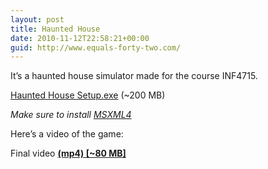 ```yaml
---
layout: post
title: Haunted House
date: 2010-11-12T22:58:21+00:00
guid: http://www.equals-forty-two.com/
---
```


It&#8217;s a haunted house simulator made for the course INF4715.

[Haunted House Setup.exe](http://www.equals-forty-two.com//foz/files/Haunted%20House%20Setup.exe) (~200 MB)
  
_Make sure to install [MSXML4](http://www.microsoft.com/downloads/details.aspx?FamilyID=7f6c0cb4-7a5e-4790-a7cf-9e139e6819c0&displaylang=en)_

Here&#8217;s a video of the game:
  
Final video **[(mp4) [~80 MB]](http://www.equals-forty-two.com//videos/Haunted%20Final.mp4)**
